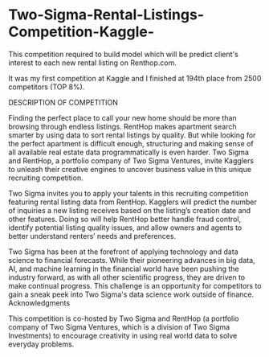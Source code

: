 # Two-Sigma-Rental-Listings-Competition-Kaggle-
This competition required to build model which will be predict  client's interest to each new rental listing on Renthop.com.

It was my first competition at Kaggle and I finished at 194th place from 2500 competitors (TOP 8%).


DESCRIPTION OF COMPETITION

Finding the perfect place to call your new home should be more than browsing through endless listings. RentHop makes apartment search smarter by using data to sort rental listings by quality. But while looking for the perfect apartment is difficult enough, structuring and making sense of all available real estate data programmatically is even harder. Two Sigma and RentHop, a portfolio company of Two Sigma Ventures, invite Kagglers to unleash their creative engines to uncover business value in this unique recruiting competition.


Two Sigma invites you to apply your talents in this recruiting competition featuring rental listing data from RentHop. Kagglers will predict the number of inquiries a new listing receives based on the listing’s creation date and other features. Doing so will help RentHop better handle fraud control, identify potential listing quality issues, and allow owners and agents to better understand renters’ needs and preferences.


Two Sigma has been at the forefront of applying technology and data science to financial forecasts. While their pioneering advances in big data, AI, and machine learning in the financial world have been pushing the industry forward, as with all other scientific progress, they are driven to make continual progress. This challenge is an opportunity for competitors to gain a sneak peek into Two Sigma's data science work outside of finance.
Acknowledgments

This competition is co-hosted by Two Sigma and RentHop (a portfolio company of Two Sigma Ventures, which is a division of Two Sigma Investments) to encourage creativity in using real world data to solve everyday problems. 

####


